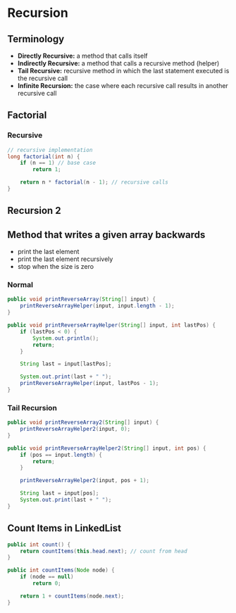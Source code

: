 # Recursion

## Terminology

- **Directly Recursive:** a method that calls itself
- **Indirectly Recursive:** a method that calls a recursive method (helper)
- **Tail Recursive:** recursive method in which the last statement executed is the recursive call
- **Infinite Recursion:** the case where each recursive call results in another recursive call

## Factorial

### Recursive

```java
// recursive implementation
long factorial(int n) {
    if (n == 1) // base case
        return 1;

    return n * factorial(n - 1); // recursive calls
}
```

## Recursion 2

## Method that writes a given array backwards

- print the last element
- print the last element recursively
- stop when the size is zero

### Normal

```java
public void printReverseArray(String[] input) {
    printReverseArrayHelper(input, input.length - 1);
}

public void printReverseArrayHelper(String[] input, int lastPos) {
    if (lastPos < 0) {
        System.out.println();
        return;
    }

    String last = input[lastPos];

    System.out.print(last + " ");
    printReverseArrayHelper(input, lastPos - 1);
}
```

### Tail Recursion

```java
public void printReverseArray2(String[] input) {
    printReverseArrayHelper2(input, 0);
}

public void printReverseArrayHelper2(String[] input, int pos) {
    if (pos == input.length) {
        return;
    }

    printReverseArrayHelper2(input, pos + 1);

    String last = input[pos];
    System.out.print(last + " ");
}
```

## Count Items in LinkedList

```java
public int count() {
    return countItems(this.head.next); // count from head
}

public int countItems(Node node) {
    if (node == null)
        return 0;

    return 1 + countItems(node.next);
}
```
